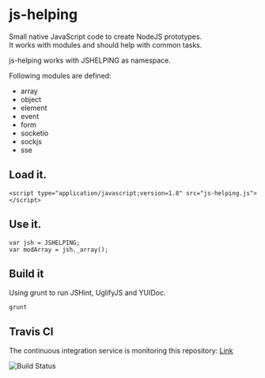 # js-helping

Small native JavaScript code to create NodeJS prototypes.  
It works with modules and should help with common tasks.  

js-helping works with JSHELPING as namespace.  

Following modules are defined:    
* array
* object
* element
* event
* form
* socketio
* sockjs
* sse

## Load it.

    <script type="application/javascript;version=1.8" src="js-helping.js"></script>

## Use it.

    var jsh = JSHELPING;
    var modArray = jsh._array();

## Build it

Using grunt to run JSHint, UglifyJS and YUIDoc.  

    grunt

## Travis CI

The continuous integration service is monitoring this repository: [Link](https://travis-ci.org/DBProductions/js-helping)

![Build Status](https://travis-ci.org/DBProductions/js-helping.svg?branch=master)